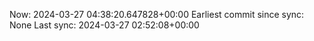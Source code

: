 Now: 2024-03-27 04:38:20.647828+00:00 Earliest commit since sync: None Last sync: 2024-03-27 02:52:08+00:00
